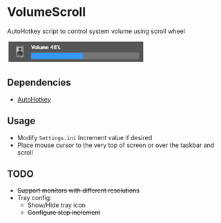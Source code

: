 # VolumeScroll

AutoHotkey script to control system volume using scroll wheel

![Image](lib/screenshot.png)

## Dependencies

- [AutoHotkey](http://ahkscript.org/)

## Usage

- Modify `Settings.ini` Increment value if desired
- Place mouse cursor to the very top of screen or over the taskbar and scroll

## TODO

- ~~Support monitors with different resolutions~~
- Tray config:
  - Show/Hide tray icon
  - ~~Configure step increment~~
